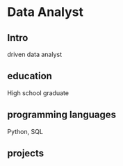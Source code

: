 # Data Analyst
## Intro
driven data analyst 
## education
High school graduate
## programming languages
Python, SQL
## projects
